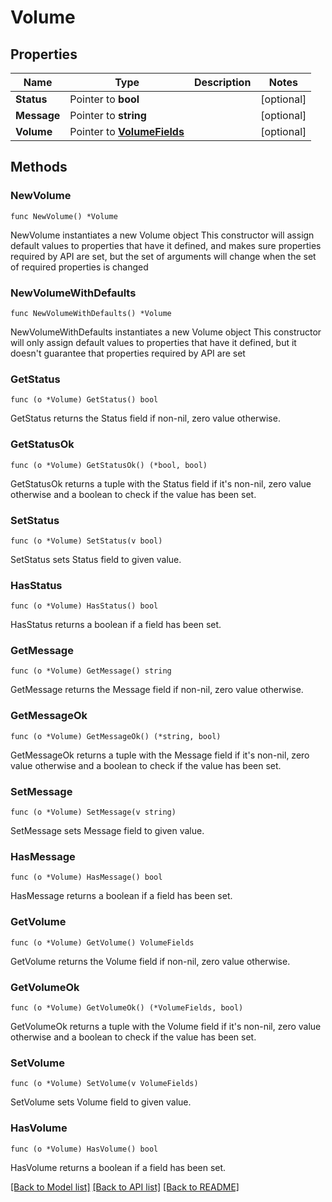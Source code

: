 # Volume

## Properties

Name | Type | Description | Notes
------------ | ------------- | ------------- | -------------
**Status** | Pointer to **bool** |  | [optional] 
**Message** | Pointer to **string** |  | [optional] 
**Volume** | Pointer to [**VolumeFields**](VolumeFields.md) |  | [optional] 

## Methods

### NewVolume

`func NewVolume() *Volume`

NewVolume instantiates a new Volume object
This constructor will assign default values to properties that have it defined,
and makes sure properties required by API are set, but the set of arguments
will change when the set of required properties is changed

### NewVolumeWithDefaults

`func NewVolumeWithDefaults() *Volume`

NewVolumeWithDefaults instantiates a new Volume object
This constructor will only assign default values to properties that have it defined,
but it doesn't guarantee that properties required by API are set

### GetStatus

`func (o *Volume) GetStatus() bool`

GetStatus returns the Status field if non-nil, zero value otherwise.

### GetStatusOk

`func (o *Volume) GetStatusOk() (*bool, bool)`

GetStatusOk returns a tuple with the Status field if it's non-nil, zero value otherwise
and a boolean to check if the value has been set.

### SetStatus

`func (o *Volume) SetStatus(v bool)`

SetStatus sets Status field to given value.

### HasStatus

`func (o *Volume) HasStatus() bool`

HasStatus returns a boolean if a field has been set.

### GetMessage

`func (o *Volume) GetMessage() string`

GetMessage returns the Message field if non-nil, zero value otherwise.

### GetMessageOk

`func (o *Volume) GetMessageOk() (*string, bool)`

GetMessageOk returns a tuple with the Message field if it's non-nil, zero value otherwise
and a boolean to check if the value has been set.

### SetMessage

`func (o *Volume) SetMessage(v string)`

SetMessage sets Message field to given value.

### HasMessage

`func (o *Volume) HasMessage() bool`

HasMessage returns a boolean if a field has been set.

### GetVolume

`func (o *Volume) GetVolume() VolumeFields`

GetVolume returns the Volume field if non-nil, zero value otherwise.

### GetVolumeOk

`func (o *Volume) GetVolumeOk() (*VolumeFields, bool)`

GetVolumeOk returns a tuple with the Volume field if it's non-nil, zero value otherwise
and a boolean to check if the value has been set.

### SetVolume

`func (o *Volume) SetVolume(v VolumeFields)`

SetVolume sets Volume field to given value.

### HasVolume

`func (o *Volume) HasVolume() bool`

HasVolume returns a boolean if a field has been set.


[[Back to Model list]](../README.md#documentation-for-models) [[Back to API list]](../README.md#documentation-for-api-endpoints) [[Back to README]](../README.md)


